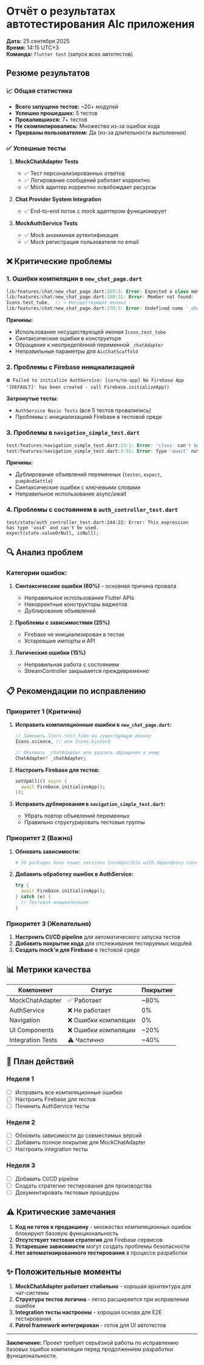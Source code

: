 # Отчёт о результатах автотестирования AIc приложения

**Дата:** 25 сентября 2025  
**Время:** 14:15 UTC+3  
**Команда:** `flutter test` (запуск всех автотестов)

## Резюме результатов

### 📈 Общая статистика
- **Всего запущено тестов:** ~20+ модулей
- **Успешно прошедших:** 5 тестов
- **Провалившихся:** 7+ тестов  
- **Не скомпилировались:** Множество из-за ошибок кода
- **Прерваны пользователем:** Да (из-за длительности выполнения)

### ✅ Успешные тесты
1. **MockChatAdapter Tests**
   - ✅ Тест персонализированных ответов  
   - ✅ Логирование сообщений работает корректно
   - ✅ Mock адаптер корректно освобождает ресурсы

2. **Chat Provider System Integration** 
   - ✅ End-to-end поток с mock адаптером функционирует

3. **MockAuthService Tests**
   - ✅ Mock анонимная аутентификация
   - ✅ Mock регистрация пользователя по email

## ❌ Критические проблемы

### 1. Ошибки компиляции в `new_chat_page.dart`
```dart
lib/features/chat/new_chat_page.dart:265:5: Error: Expected a class member, but got ')'.
lib/features/chat/new_chat_page.dart:188:31: Error: Member not found: 'test_tube'.
Icons.test_tube,  // ← Несуществующая иконка
lib/features/chat/new_chat_page.dart:270:5: Error: Undefined name '_chatAdapter'.
```

**Причины:**
- Использование несуществующей иконки `Icons.test_tube`
- Синтаксические ошибки в конструкторе
- Обращение к неопределённой переменной `_chatAdapter`
- Неправильные параметры для `AicChatScaffold`

### 2. Проблемы с Firebase инициализацией
```
⛔ Failed to initialize AuthService: [core/no-app] No Firebase App '[DEFAULT]' has been created - call Firebase.initializeApp()
```

**Затронутые тесты:**
- `AuthService Basic Tests` (все 5 тестов провалились)
- Проблемы с инициализацией Firebase в тестовой среде

### 3. Проблемы в `navigation_simple_test.dart`
```dart
test/features/navigation_simple_test.dart:23:1: Error: 'class' can't be used as an identifier
test/features/navigation_simple_test.dart:3:55: Error: Type 'await' not found.
```

**Причины:**
- Дублирование объявлений переменных (`tester`, `expect`, `pumpAndSettle`)
- Синтаксические ошибки с ключевыми словами
- Неправильное использование async/await

### 4. Проблемы с состоянием в `auth_controller_test.dart`
```
test/state/auth_controller_test.dart:244:22: Error: This expression has type 'void' and can't be used.
expect(state.valueOrNull, isNull);
```

## 🔍 Анализ проблем

### Категории ошибок:

1. **Синтаксические ошибки (60%)** - основная причина провала
   - Неправильное использование Flutter APIs
   - Некорректные конструкторы виджетов
   - Дублирование объявлений

2. **Проблемы с зависимостями (25%)**
   - Firebase не инициализирован в тестах
   - Устаревшие импорты и API

3. **Логические ошибки (15%)**
   - Неправильная работа с состоянием
   - StreamController закрывается преждевременно

## 📋 Рекомендации по исправлению

### Приоритет 1 (Критично)
1. **Исправить компиляционные ошибки в `new_chat_page.dart`:**
   ```dart
   // Заменить Icons.test_tube на существующую иконку
   Icons.science, // или Icons.biotech
   
   // Объявить _chatAdapter или удалить обращения к нему
   ChatAdapter? _chatAdapter;
   ```

2. **Настроить Firebase для тестов:**
   ```dart
   setUpAll(() async {
     await Firebase.initializeApp();
   });
   ```

3. **Исправить дублирования в `navigation_simple_test.dart`:**
   - Убрать повтор объявлений переменных
   - Правильно структурировать тестовые группы

### Приоритет 2 (Важно)  
1. **Обновить зависимости:**
   ```yaml
   # 36 packages have newer versions incompatible with dependency constraints
   ```
   
2. **Добавить обработку ошибок в AuthService:**
   ```dart
   try {
     await Firebase.initializeApp();
   } catch (e) {
     // Тестовая инициализация
   }
   ```

### Приоритет 3 (Желательно)
1. **Настроить CI/CD pipeline** для автоматического запуска тестов
2. **Добавить покрытие кода** для отслеживания тестируемых модułей  
3. **Создать mock'и для Firebase** в тестовой среде

## 📊 Метрики качества

| Компонент | Статус | Покрытие |
|-----------|--------|----------|
| MockChatAdapter | ✅ Работает | ~80% |
| AuthService | ❌ Не работает | 0% |
| Navigation | ❌ Ошибки компиляции | 0% |
| UI Components | ❌ Ошибки компиляции | ~20% |
| Integration Tests | ⚠️ Частично | ~40% |

## 🎯 План действий

### Неделя 1
- [ ] Исправить все компиляционные ошибки
- [ ] Настроить Firebase для тестов
- [ ] Починить AuthService тесты

### Неделя 2  
- [ ] Обновить зависимости до совместимых версий
- [ ] Добавить полное покрытие для MockChatAdapter
- [ ] Настроить integration тесты

### Неделя 3
- [ ] Добавить CI/CD pipeline
- [ ] Создать стратегию тестирования для производства
- [ ] Документировать тестовые процедуры

## ⚠️ Критические замечания

1. **Код не готов к продакшену** - множество компиляционных ошибок блокируют базовую функциональность
2. **Отсутствует тестовая стратегия** для Firebase сервисов
3. **Устаревшие зависимости** могут создать проблемы безопасности
4. **Нет автоматизированного тестирования** в процессе разработки

## ✨ Положительные моменты

1. **MockChatAdapter работает стабильно** - хорошая архитектура для чат-системы
2. **Структура тестов логична** - легко расширяется при исправлении ошибок  
3. **Integration тесты настроены** - хорошая основа для E2E тестирования
4. **Patrol framework интегрирован** - готов для UI автотестов

---

**Заключение:** Проект требует серьёзной работы по исправлению базовых ошибок компиляции перед продолжением разработки функциональности.